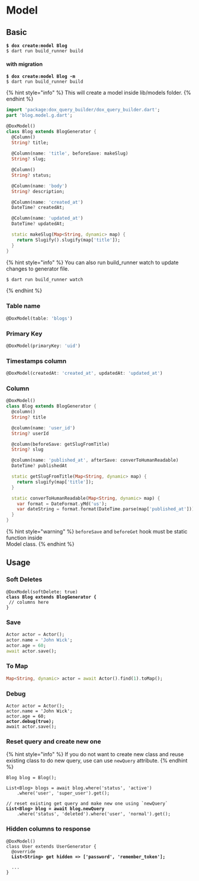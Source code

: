 # Model

## Basic

<pre><code><strong>$ dox create:model Blog
</strong>$ dart run build_runner build
</code></pre>

#### with migration

<pre><code><strong>$ dox create:model Blog -m
</strong>$ dart run build_runner build
</code></pre>

{% hint style="info" %}
This will create a model inside lib/models folder.&#x20;
{% endhint %}

```dart
import 'package:dox_query_builder/dox_query_builder.dart';
part 'blog.model.g.dart';

@DoxModel()
class Blog extends BlogGenerator {
  @Column()
  String? title;
  
  @Column(name: 'title', beforeSave: makeSlug)
  String? slug;

  @Column()
  String? status;

  @Column(name: 'body')
  String? description;

  @Column(name: 'created_at')
  DateTime? createdAt;

  @Column(name: 'updated_at')
  DateTime? updatedAt;

  static makeSlug(Map<String, dynamic> map) {
    return Slugify().slugify(map['title']);
  }
}
```

{% hint style="info" %}
You can also run build\_runner watch to update changes to generator file.

```bash
$ dart run build_runner watch
```
{% endhint %}

### Table name

```dart
@DoxModel(table: 'blogs')
```

### Primary Key

```dart
@DoxModel(primaryKey: 'uid')
```

### Timestamps column

```dart
@DoxModel(createdAt: 'created_at', updatedAt: 'updated_at')
```

### Column

```dart
@DoxModel()
class Blog extends BlogGenerator {
  @column()
  String? title

  @column(name: 'user_id')
  String? userId

  @column(beforeSave: getSlugFromTitle)
  String? slug

  @column(name: 'published_at', afterSave: converToHumanReadable)
  DateTime? publishedAt

  static getSlugFromTitle(Map<String, dynamic> map) {
    return slugify(map['title']);
  }

  static converToHumanReadable(Map<String, dynamic> map) {
    var format = DateFormat.yMd('us');
    var dateString = format.format(DateTime.parse(map['published_at']));
  }
}
```



{% hint style="warning" %}
`beforeSave` and `beforeGet` hook must be static function inside\
Model class.
{% endhint %}

## Usage

### Soft Deletes

<pre class="language-dart"><code class="lang-dart">@DoxModel(softDelete: true)
<strong>class Blog extends BlogGenerator {
</strong> // columns here
}
</code></pre>

### Save

```dart
Actor actor = Actor();
actor.name = 'John Wick';
actor.age = 60;
await actor.save();
```

### To Map

```dart
Map<String, dynamic> actor = await Actor().find(1).toMap();
```

### Debug

<pre class="language-dart"><code class="lang-dart">Actor actor = Actor();
actor.name = 'John Wick';
actor.age = 60;
<strong>actor.debug(true);
</strong>await actor.save();
</code></pre>

### Reset query and create new one

{% hint style="info" %}
If you do not want to create new class and reuse existing class to do new query, use can use `newQuery` attribute.
{% endhint %}

<pre class="language-dart"><code class="lang-dart">Blog blog = Blog();

List&#x3C;Blog> blogs = await blog.where('status', 'active')
    .where('user', 'super_user').get();

// reset existing get query and make new one using `newQuery`
<strong>List&#x3C;Blog> blog = await blog.newQuery
</strong>    .where('status', 'deleted').where('user', 'normal').get();
</code></pre>

### Hidden columns to response

<pre class="language-dart"><code class="lang-dart">@DoxModel()
class User extends UserGenerator {
  @override
<strong>  List&#x3C;String> get hidden => ['password', 'remember_token'];
</strong>
  ...
}
</code></pre>
